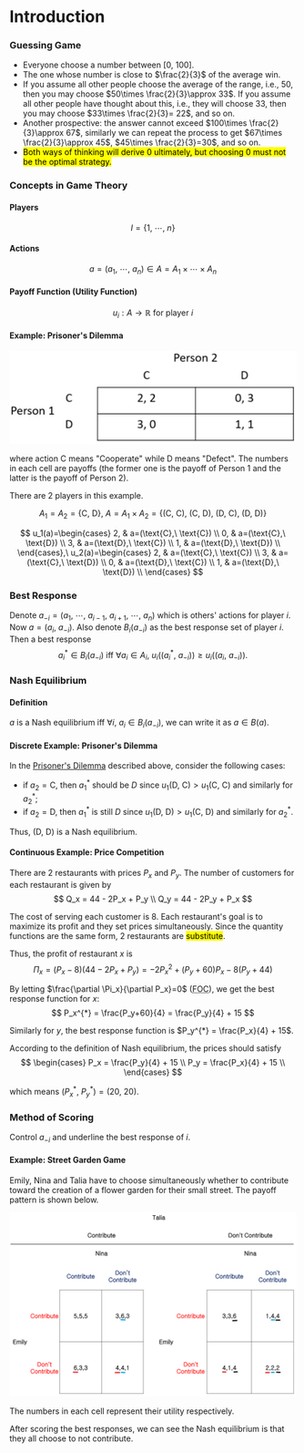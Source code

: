 # Introduction

### Guessing Game
- Everyone choose a number between $[0,\ 100]$.
- The one whose number is close to $\frac{2}{3}$ of the average win.
- If you assume all other people choose the average of the range, i.e., $50$, then you may choose $50\times \frac{2}{3}\approx 33$. If you assume all other people have thought about this, i.e., they will choose $33$, then you may choose $33\times \frac{2}{3}= 22$, and so on.
- Another prospective: the answer cannot exceed $100\times \frac{2}{3}\approx 67$, similarly we can repeat the process to get $67\times \frac{2}{3}\approx 45$, $45\times \frac{2}{3}=30$, and so on.
- <mark>Both ways of thinking will derive $0$ ultimately, but choosing $0$ must not be the optimal strategy.</mark>

### Concepts in Game Theory

#### Players
$$
I = \{1,\ \cdots,\ n\}
$$

#### Actions
$$
a = (a_1,\ \cdots,\ a_n) \in A = A_1 \times \cdots \times A_n
$$

#### Payoff Function (Utility Function)
$$
u_i:A \to \mathbb{R} \text{ for player } i
$$

#### Example: Prisoner's Dilemma
<div align='center'>

![](image/2022-02-16-11-07-15.png)
</div align='center'>

where action $\text{C}$ means "Cooperate" while $\text{D}$ means "Defect". The numbers in each cell are payoffs (the former one is the payoff of Person 1 and the latter is the payoff of Person 2).

There are 2 players in this example.

$$
A_1=A_2=\{\text{C},\ \text{D}\},\ A=A_1\times A_2=\{(\text{C},\ \text{C}),\ (\text{C},\ \text{D}),\ (\text{D},\ \text{C}),\ (\text{D},\ \text{D})\}
$$

$$
u_1(a)=\begin{cases}
  2, & a=(\text{C},\ \text{C}) \\
  0, & a=(\text{C},\ \text{D}) \\
  3, & a=(\text{D},\ \text{C}) \\
  1, & a=(\text{D},\ \text{D}) \\
\end{cases},\ 
u_2(a)=\begin{cases}
  2, & a=(\text{C},\ \text{C}) \\
  3, & a=(\text{C},\ \text{D}) \\
  0, & a=(\text{D},\ \text{C}) \\
  1, & a=(\text{D},\ \text{D}) \\
\end{cases}
$$

### Best Response
Denote $a_{-i}=(a_1,\ \cdots,\ a_{i-1},\ a_{i+1},\ \cdots,\ a_n)$ which is others' actions for player $i$. Now $a=(a_i,\ a_{-i})$. Also denote $B_i(a_{-i})$ as the best response set of player $i$. Then a best response
$$
a_i^{*} \in B_i(a_{-i})\ \text{iff}\ \forall a_i \in A_i,\ u_i\left( \left( a_i^{*},\ a_{-i} \right)  \right)\geqslant u_i\left( \left( a_i,\ a_{-i} \right)  \right).
$$

### Nash Equilibrium

#### Definition
$a$ is a Nash equilibrium iff $\forall i$, $a_i \in B_i(a_{-i})$, we can write it as $a \in B(a)$.

#### Discrete Example: Prisoner's Dilemma
In the [Prisoner's Dilemma](#example-prisoners-dilemma) described above, consider the following cases: 
- if $a_2=\text{C}$, then $a_1^{*}$ should be $D$ since $u_1(\text{D},\ \text{C}) > u_1(\text{C},\ \text{C})$ and similarly for $a_2^{*}$;
- if $a_2=\text{D}$, then $a_1^{*}$ is still $D$ since $u_1(\text{D},\ \text{D}) > u_1(\text{C},\ \text{D})$ and similarly for $a_2^{*}$.

Thus, $(\text{D},\ \text{D})$ is a Nash equilibrium.

#### Continuous Example: Price Competition
There are 2 restaurants with prices $P_x$ and $P_y$. The number of customers for each restaurant is given by 
$$
Q_x = 44 - 2P_x + P_y \\
Q_y = 44 - 2P_y + P_x
$$

The cost of serving each customer is $8$. Each restaurant's goal is to maximize its profit and they set prices simultaneously. Since the quantity functions are the same form, 2 restaurants are <mark>substitute</mark>.

Thus, the profit of restaurant $x$ is 
$$
\Pi_x = (P_x-8)(44-2P_x+P_y)=-2P_x^2+(P_y+60)P_x-8(P_y+44)
$$

By letting $\frac{\partial \Pi_x}{\partial P_x}=0$ (<abbr title='First Order Condition'>FOC</abbr>), we get the best response function for $x$: 
$$
P_x^{*} = \frac{P_y+60}{4} = \frac{P_y}{4} + 15
$$

Similarly for $y$, the best response function is $P_y^{*} = \frac{P_x}{4} + 15$.

According to the definition of Nash equilibrium, the prices should satisfy 
$$
\begin{cases}
  P_x = \frac{P_y}{4} + 15 \\
  P_y = \frac{P_x}{4} + 15 \\
\end{cases}
$$

which means $(P_x^{*},\ P_y^{*})=(20,\ 20)$.

### Method of Scoring
Control $a_{-i}$ and underline the best response of $i$.

#### Example: Street Garden Game
Emily, Nina and Talia have to choose simultaneously whether to contribute toward the creation of a flower garden for their small street. The payoff pattern is shown below.

<div align='center'>

![](image/2022-02-23-15-19-18.png)
</div align='center'>

The numbers in each cell represent their utility respectively.

After scoring the best responses, we can see the Nash equilibrium is that they all choose to not contribute.